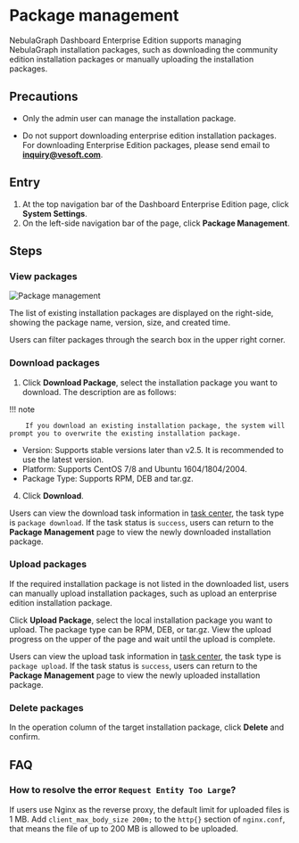# Package management

NebulaGraph Dashboard Enterprise Edition supports managing NebulaGraph installation packages, such as downloading the community edition installation packages or manually uploading the installation packages.

## Precautions

- Only the admin user can manage the installation package.

- Do not support downloading enterprise edition installation packages. For downloading Enterprise Edition packages, please send email to **inquiry@vesoft.com**.

## Entry

1. At the top navigation bar of the Dashboard Enterprise Edition page, click **System Settings**.
2. On the left-side navigation bar of the page, click **Package Management**.

## Steps

### View packages

![Package management](https://docs-cdn.nebula-graph.com.cn/figures/package-manage-22-6-7-en.png)

The list of existing installation packages are displayed on the right-side, showing the package name, version, size, and created time.

Users can filter packages through the search box in the upper right corner.

### Download packages

1. Click **Download Package**, select the installation package you want to download. The description are as follows:

  !!! note

        If you download an existing installation package, the system will prompt you to overwrite the existing installation package.

  - Version: Supports stable versions later than v2.5. It is recommended to use the latest version.
  - Platform: Supports CentOS 7/8 and Ubuntu 1604/1804/2004.
  - Package Type: Supports RPM, DEB and tar.gz.

4. Click **Download**.

Users can view the download task information in [task center](10.tasks.md), the task type is `package download`. If the task status is `success`, users can return to the **Package Management** page to view the newly downloaded installation package.

### Upload packages

If the required installation package is not listed in the downloaded list, users can manually upload installation packages, such as upload an enterprise edition installation package.

Click **Upload Package**, select the local installation package you want to upload. The package type can be RPM, DEB, or tar.gz. View the upload progress on the upper of the page and wait until the upload is complete.

Users can view the upload task information in [task center](../10.tasks.md), the task type is `package upload`. If the task status is `success`, users can return to the **Package Management** page to view the newly uploaded installation package.

### Delete packages

In the operation column of the target installation package, click **Delete** and confirm.

## FAQ

### How to resolve the error `Request Entity Too Large`?

If users use Nginx as the reverse proxy, the default limit for uploaded files is 1 MB. Add `client_max_body_size 200m;` to the `http{}` section of `nginx.conf`, that means the file of up to 200 MB is allowed to be uploaded.
